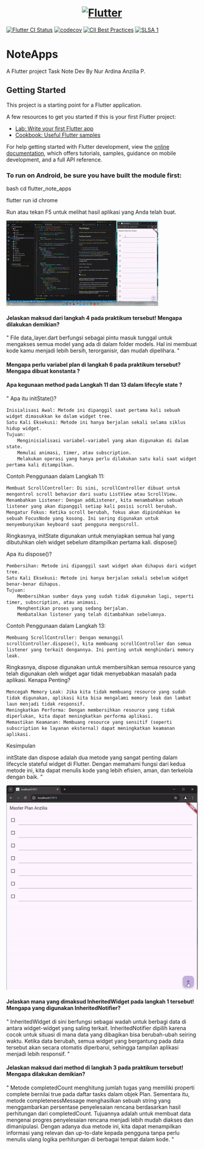 <a href="https://flutter.dev/">
  <h1 align="center">
    <picture>
      <source media="(prefers-color-scheme: dark)" srcset="https://storage.googleapis.com/cms-storage-bucket/6e19fee6b47b36ca613f.png">
      <img alt="Flutter" src="https://storage.googleapis.com/cms-storage-bucket/c823e53b3a1a7b0d36a9.png">
    </picture>
  </h1>
</a>

[![Flutter CI Status](https://flutter-dashboard.appspot.com/api/public/build-status-badge?repo=flutter)](https://flutter-dashboard.appspot.com/#/build?repo=flutter)
[![codecov](https://codecov.io/gh/flutter/flutter/branch/master/graph/badge.svg?token=11yDrJU2M2)](https://codecov.io/gh/flutter/flutter)
[![CII Best Practices](https://bestpractices.coreinfrastructure.org/projects/5631/badge)](https://bestpractices.coreinfrastructure.org/projects/5631)
[![SLSA 1](https://slsa.dev/images/gh-badge-level1.svg)](https://slsa.dev)

# NoteApps

A Flutter project Task Note Dev By Nur Ardina Anzilia P.

## Getting Started

This project is a starting point for a Flutter application.

A few resources to get you started if this is your first Flutter project:

- [Lab: Write your first Flutter app](https://docs.flutter.dev/get-started/codelab)
- [Cookbook: Useful Flutter samples](https://docs.flutter.dev/cookbook)

For help getting started with Flutter development, view the
[online documentation](https://docs.flutter.dev/), which offers tutorials,
samples, guidance on mobile development, and a full API reference.

### To run on Android, be sure you have built the module first:

bash
cd flutter_note_apps

flutter run id chrome

Run atau tekan F5 untuk melihat hasil aplikasi yang Anda telah buat. 

![result build](assets/WhatsApp%20Video%202024-11-12%20at%2010.30.31_b39901d2.gif)

#### Jelaskan maksud dari langkah 4 pada praktikum tersebut! Mengapa dilakukan demikian?

" File data_layer.dart berfungsi sebagai pintu masuk tunggal untuk mengakses semua model yang ada di dalam folder models. Hal ini membuat kode kamu menjadi lebih bersih, terorganisir, dan mudah dipelihara. "

#### Mengapa perlu variabel plan di langkah 6 pada praktikum tersebut? Mengapa dibuat konstanta ?

#### Apa kegunaan method pada Langkah 11 dan 13 dalam lifecyle state ?

" Apa itu initState()?

    Inisialisasi Awal: Metode ini dipanggil saat pertama kali sebuah widget dimasukkan ke dalam widget tree.
    Satu Kali Eksekusi: Metode ini hanya berjalan sekali selama siklus hidup widget.
    Tujuan:
        Menginisialisasi variabel-variabel yang akan digunakan di dalam state.
        Memulai animasi, timer, atau subscription.
        Melakukan operasi yang hanya perlu dilakukan satu kali saat widget pertama kali ditampilkan.

Contoh Penggunaan dalam Langkah 11:

    Membuat ScrollController: Di sini, scrollController dibuat untuk mengontrol scroll behavior dari suatu ListView atau ScrollView.
    Menambahkan Listener: Dengan addListener, kita menambahkan sebuah listener yang akan dipanggil setiap kali posisi scroll berubah.
    Mengatur Fokus: Ketika scroll berubah, fokus akan dipindahkan ke sebuah FocusNode yang kosong. Ini sering digunakan untuk menyembunyikan keyboard saat pengguna mengscroll.

Ringkasnya, initState digunakan untuk menyiapkan semua hal yang dibutuhkan oleh widget sebelum ditampilkan pertama kali.
dispose()

Apa itu dispose()?

    Pembersihan: Metode ini dipanggil saat widget akan dihapus dari widget tree.
    Satu Kali Eksekusi: Metode ini hanya berjalan sekali sebelum widget benar-benar dihapus.
    Tujuan:
        Membersihkan sumber daya yang sudah tidak digunakan lagi, seperti timer, subscription, atau animasi.
        Menghentikan proses yang sedang berjalan.
        Membatalkan listener yang telah ditambahkan sebelumnya.

Contoh Penggunaan dalam Langkah 13:

    Membuang ScrollController: Dengan memanggil scrollController.dispose(), kita membuang scrollController dan semua listener yang terkait dengannya. Ini penting untuk menghindari memory leak.

Ringkasnya, dispose digunakan untuk membersihkan semua resource yang telah digunakan oleh widget agar tidak menyebabkan masalah pada aplikasi.
Kenapa Penting?

    Mencegah Memory Leak: Jika kita tidak membuang resource yang sudah tidak digunakan, aplikasi kita bisa mengalami memory leak dan lambat laun menjadi tidak responsif.
    Meningkatkan Performa: Dengan membersihkan resource yang tidak diperlukan, kita dapat meningkatkan performa aplikasi.
    Memastikan Keamanan: Membuang resource yang sensitif (seperti subscription ke layanan eksternal) dapat meningkatkan keamanan aplikasi.

Kesimpulan

initState dan dispose adalah dua metode yang sangat penting dalam lifecycle stateful widget di Flutter. Dengan memahami fungsi dari kedua metode ini, kita dapat menulis kode yang lebih efisien, aman, dan terkelola dengan baik. "


![result build](assets/ScreenRecording2024-11-12111402-ezgif.com-video-to-gif-converter.gif)

#### Jelaskan mana yang dimaksud InheritedWidget pada langkah 1 tersebut! Mengapa yang digunakan InheritedNotifier?
" InheritedWidget di sini berfungsi sebagai wadah untuk berbagi data di antara widget-widget yang saling terkait. InheritedNotifier dipilih karena cocok untuk situasi di mana data yang dibagikan bisa berubah-ubah seiring waktu. Ketika data berubah, semua widget yang bergantung pada data tersebut akan secara otomatis diperbarui, sehingga tampilan aplikasi menjadi lebih responsif. "

#### Jelaskan maksud dari method di langkah 3 pada praktikum tersebut! Mengapa dilakukan demikian?
" Metode completedCount menghitung jumlah tugas yang memiliki properti complete bernilai true pada daftar tasks dalam objek Plan. Sementara itu, metode completenessMessage menghasilkan sebuah string yang menggambarkan persentase penyelesaian rencana berdasarkan hasil perhitungan dari completedCount. Tujuannya adalah untuk membuat data mengenai progres penyelesaian rencana menjadi lebih mudah diakses dan dimanipulasi. Dengan adanya dua metode ini, kita dapat menampilkan informasi yang relevan dan up-to-date kepada pengguna tanpa perlu menulis ulang logika perhitungan di berbagai tempat dalam kode. "

